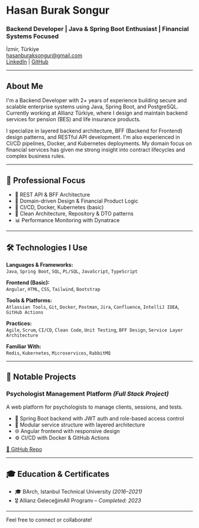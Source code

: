# Hasan Burak Songur

### Backend Developer | Java & Spring Boot Enthusiast | Financial Systems Focused

İzmir, Türkiye  
hasanburaksongur@gmail.com  
[LinkedIn](https://linkedin.com/in/hasanburaksongur) | [GitHub](https://github.com/hburaks)

---

## About Me

I'm a Backend Developer with 2+ years of experience building secure and scalable enterprise systems using Java, Spring Boot, and PostgreSQL. Currently working at Allianz Türkiye, where I design and maintain backend services for pension (BES) and life insurance products.

I specialize in layered backend architecture, BFF (Backend for Frontend) design patterns, and RESTful API development. I'm also experienced in CI/CD pipelines, Docker, and Kubernetes deployments. My domain focus on financial services has given me strong insight into contract lifecycles and complex business rules.

---

## 💼 Professional Focus
- 🔁 REST API & BFF Architecture
- 🧠 Domain-driven Design & Financial Product Logic
- 🚀 CI/CD, Docker, Kubernetes (basic)
- 🧰 Clean Architecture, Repository & DTO patterns
- 📊 Performance Monitoring with Dynatrace

---

## 🛠️ Technologies I Use

**Languages & Frameworks:**  
`Java`, `Spring Boot`, `SQL`, `PL/SQL`, `JavaScript`, `TypeScript`

**Frontend (Basic):**  
`Angular`, `HTML`, `CSS`, `Tailwind`, `Bootstrap`

**Tools & Platforms:**  
`Atlassian Tools`, `Git`, `Docker`, `Postman`, `Jira`, `Confluence`, `IntelliJ IDEA`, `GitHub Actions`

**Practices:**  
`Agile`, `Scrum`, `CI/CD`, `Clean Code`, `Unit Testing`, `BFF Design`, `Service Layer Architecture`

**Familiar With:**  
`Redis`, `Kubernetes`, `Microservices`, `RabbitMQ`

---

## 🔧 Notable Projects

### Psychologist Management Platform *(Full Stack Project)*
A web platform for psychologists to manage clients, sessions, and tests.  
- 🔐 Spring Boot backend with JWT auth and role-based access control  
- 🧱 Modular service structure with layered architecture  
- 🌐 Angular frontend with responsive design
- ⚙️ CI/CD with Docker & GitHub Actions

[🔗 GitHub Repo](https://github.com/hburaks/psk-full-stack)

---

## 🎓 Education & Certificates
- 🎓 BArch, Istanbul Technical University *(2016–2021)*
- 🎖️ Allianz GeleceğimAll Programı – *Completed: 2023*

---

Feel free to connect or collaborate!
